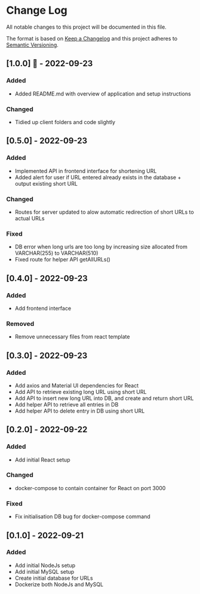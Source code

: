 
# Change Log
All notable changes to this project will be documented in this file.
 
The format is based on [Keep a Changelog](http://keepachangelog.com/)
and this project adheres to [Semantic Versioning](http://semver.org/).

## [1.0.0] 🎉 - 2022-09-23
### Added
- Added README.md with overview of application and setup instructions

### Changed
- Tidied up client folders and code slightly

## [0.5.0] - 2022-09-23
### Added
- Implemented API in frontend interface for shortening URL
- Added alert for user if URL entered already exists in the database + output existing short URL

### Changed
- Routes for server updated to alow automatic redirection of short URLs to actual URLs

### Fixed
- DB error when long urls are too long by increasing size allocated from VARCHAR(255) to VARCHAR(510)
- Fixed route for helper API getAllURLs()

## [0.4.0] - 2022-09-23
### Added
- Add frontend interface

### Removed
- Remove unnecessary files from react template

## [0.3.0] - 2022-09-23
### Added
- Add axios and Material UI dependencies for React 
- Add API to retrieve existing long URL using short URL
- Add API to insert new long URL into DB, and create and return short URL
- Add helper API to retrieve all entries in DB
- Add helper API to delete entry in DB using short URL

## [0.2.0] - 2022-09-22
### Added
- Add initial React setup

### Changed
- docker-compose to contain container for React on port 3000

### Fixed
- Fix initialisation DB bug for docker-compose command

## [0.1.0] - 2022-09-21
### Added
- Add initial NodeJs setup
- Add initial MySQL setup
- Create initial database for URLs
- Dockerize both NodeJs and MySQL